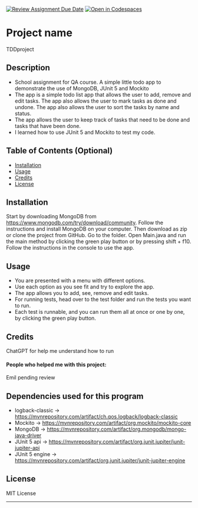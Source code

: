 [![Review Assignment Due Date](https://classroom.github.com/assets/deadline-readme-button-24ddc0f5d75046c5622901739e7c5dd533143b0c8e959d652212380cedb1ea36.svg)](https://classroom.github.com/a/MYVtI0hB)
[![Open in Codespaces](https://classroom.github.com/assets/launch-codespace-7f7980b617ed060a017424585567c406b6ee15c891e84e1186181d67ecf80aa0.svg)](https://classroom.github.com/open-in-codespaces?assignment_repo_id=11377588)
# Project name
TDDproject

## Description
- School assignment for QA course. A simple little todo app to demonstrate the use of MongoDB, JUnit 5 and Mockito
- The app is a simple todo list app that allows the user to add, remove and edit tasks. The app also allows the user to mark tasks as done and undone. The app also allows the user to sort the tasks by name and status.
- The app allows the user to keep track of tasks that need to be done and tasks that have been done.
- I learned how to use JUnit 5 and Mockito to test my code.

## Table of Contents (Optional)

- [Installation](#installation)
- [Usage](#usage)
- [Credits](#credits)
- [License](#license)

## Installation
Start by downloading MongoDB from https://www.mongodb.com/try/download/community. Follow the instructions and  install MongoDB on your computer.
Then download as zip or clone the project from GitHub. 
Go to the folder.
Open Main.java and run the main method by clicking the green play button or by pressing shift + f10.
Follow the instructions in the console to use the app.

## Usage
- You are presented with a menu with different options.
- Use each option as you see fit and try to explore the app.
- The app allows you to add, see, remove and edit tasks.
- For running tests, head over to the test folder and run the tests you want to run. 
- Each test is runnable, and you can run them all at once or one by one, by clicking the green play button.

## Credits
ChatGPT for help me understand how to run

#### People who helped me with this project:
Emil pending review

## Dependencies used for this program
- logback-classic -> https://mvnrepository.com/artifact/ch.qos.logback/logback-classic
- Mockito -> https://mvnrepository.com/artifact/org.mockito/mockito-core
- MongoDB -> https://mvnrepository.com/artifact/org.mongodb/mongo-java-driver
- JUnit 5 api -> https://mvnrepository.com/artifact/org.junit.jupiter/junit-jupiter-api
- JUnit 5 engine -> https://mvnrepository.com/artifact/org.junit.jupiter/junit-jupiter-engine

## License
MIT License

---

